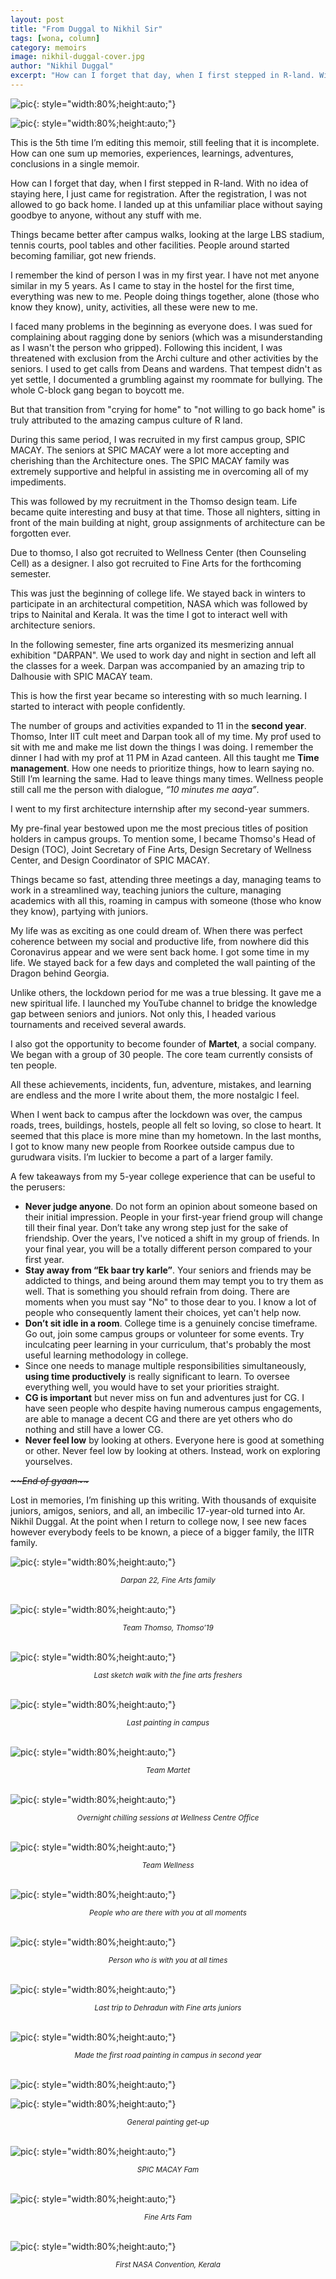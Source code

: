 ```yaml
---
layout: post
title: "From Duggal to Nikhil Sir"
tags: [wona, column]
category: memoirs
image: nikhil-duggal-cover.jpg
author: "Nikhil Duggal"
excerpt: "How can I forget that day, when I first stepped in R-land. With no idea of staying here, I just came for registration. After the registration, I was not allowed to go back home. I landed up at this unfamiliar place without saying goodbye to anyone, without any stuff with me."
---
```


![pic](/images/posts/nikhil-duggal-01.png){: style="width:80%;height:auto;"}

![pic](/images/posts/nikhil-duggal-02.png){: style="width:80%;height:auto;"}

This is the 5th time I’m editing this memoir, still feeling that it is incomplete. How can one sum up memories, experiences, learnings, adventures, conclusions in a single memoir.

How can I forget that day, when I first stepped in R-land. With no idea of staying here, I just came for registration. After the registration, I was not allowed to go back home. I landed up at this unfamiliar place without saying goodbye to anyone, without any stuff with me. 

Things became better after campus walks, looking at the large LBS stadium, tennis courts, pool tables and other facilities. People around started becoming familiar, got new friends. 

I remember the kind of person I was in my first year. I have not met anyone similar in my 5 years. As I came to stay in the hostel for the first time, everything was new to me. People doing things together, alone (those who know they know), unity, activities, all these were new to me. 

I faced many problems in the beginning as everyone does. I was sued for complaining about ragging done by seniors (which was a misunderstanding as I wasn't the person who gripped). Following this incident, I was threatened with exclusion from the Archi culture and other activities by the seniors. I used to get calls from Deans and wardens. That tempest didn't as yet settle, I documented a grumbling against my roommate for bullying. The whole C-block gang began to boycott me. 

But that transition from "crying for home" to "not willing to go back home" is truly attributed to the amazing campus culture of R land. 

During this same period, I was recruited in my first campus group, SPIC MACAY. The seniors at SPIC MACAY were a lot more accepting and cherishing than the Architecture ones. The SPIC MACAY family was extremely supportive and helpful in assisting me in overcoming all of my impediments. 

This was followed by my recruitment in the Thomso design team. Life became quite interesting and busy at that time. Those all nighters, sitting in front of the main building at night, group assignments of architecture can be forgotten ever.

Due to thomso, I also got recruited to Wellness Center (then Counseling Cell) as a designer. I also got recruited to Fine Arts for the forthcoming semester. 

This was just the beginning of college life. We stayed back in winters to participate in an architectural competition, NASA which was followed by trips to Nainital and Kerala. It was the time I got to interact well with architecture seniors. 

In the following semester, fine arts organized its mesmerizing annual exhibition "DARPAN". We used to work day and night in section and left all the classes for a week. Darpan was accompanied by an amazing trip to Dalhousie with SPIC MACAY team.

This is how the first year became so interesting with so much learning. I started to interact with people confidently. 

The number of groups and activities expanded to 11 in the **second year**. Thomso, Inter IIT cult meet and Darpan took all of my time. My prof used to sit with me and make me list down the things I was doing. I remember the dinner I had with my prof at 11 PM in Azad canteen. All this taught me **Time management**. How one needs to prioritize things, how to learn saying no. Still I’m learning the same. Had to leave things many times. Wellness people still call me the person with dialogue, _“10 minutes me aaya”_.

I went to my first architecture internship after my second-year summers.

My pre-final year bestowed upon me the most precious titles of position holders in campus groups. To mention some, I became Thomso's Head of Design (TOC), Joint Secretary of Fine Arts, Design Secretary of Wellness Center, and Design Coordinator of SPIC MACAY. 

Things became so fast, attending three meetings a day, managing teams to work in a streamlined way, teaching juniors the culture, managing academics with all this, roaming in campus with someone (those who know they know), partying with juniors.

My life was as exciting as one could dream of. When there was perfect coherence between my social and productive life, from nowhere did this Coronavirus appear and we were sent back home. I got some time in my life. We stayed back for a few days and completed the wall painting of the Dragon behind Georgia.

Unlike others, the lockdown period for me was a true blessing. It gave me a new spiritual life. I launched my YouTube channel to bridge the knowledge gap between seniors and juniors. Not only this, I headed various tournaments and received several awards.

I also got the opportunity to become founder of **Martet**, a social company. We began with a group of 30 people. The core team currently consists of ten people.

All these achievements, incidents, fun, adventure, mistakes, and learning are endless and the more I write about them, the more nostalgic I feel.

When I went back to campus after the lockdown was over, the campus roads, trees, buildings, hostels, people all felt so loving, so close to heart. It seemed that this place is more mine than my hometown. In the last months, I got to know many new people from Roorkee outside campus due to gurudwara visits. I’m luckier to become a part of a larger family.

A few takeaways from my 5-year college experience that can be useful to the perusers:


* **Never judge anyone**. Do not form an opinion about someone based on their initial impression. People in your first-year friend group will change till their final year. Don’t take any wrong step just for the sake of friendship. Over the years, I've noticed a shift in my group of friends. In your final year, you will be a totally different person compared to your first year.
* **Stay away from “Ek baar try karle”**. Your seniors and friends may be addicted to things, and being around them may tempt you to try them as well. That is something you should refrain from doing. There are moments when you must say "No" to those dear to you. I know a lot of people who consequently lament their choices, yet can't help now.
* **Don’t sit idle in a room**. College time is a genuinely concise timeframe. Go out, join some campus groups or volunteer for some events. Try inculcating peer learning in your curriculum, that's probably the most useful learning methodology in college. 
* Since one needs to manage multiple responsibilities simultaneously, **using time productively** is really significant to learn. To oversee everything well, you would have to set your priorities straight.
* **CG is important** but never miss on fun and adventures just for CG. I have seen people who despite having numerous campus engagements, are able to manage a decent CG and there are yet others who do nothing and still have a lower CG. 
* **Never feel low** by looking at others. Everyone here is good at something or other. Never feel low by looking at others. Instead, work on exploring yourselves. 

_<strike>\~\~End of gyaan\~\~</strike>_

Lost in memories, I’m finishing up this writing. With thousands of exquisite juniors, amigos, seniors, and all, an imbecilic 17-year-old turned into Ar. Nikhil Duggal. At the point when I return to college now, I see new faces however everybody feels to be known, a piece of a bigger family, the IITR family.

![pic](/images/posts/nikhil-duggal-03.jpg){: style="width:80%;height:auto;"}<center><em><small>Darpan 22, Fine Arts family</small></em></center><br />

![pic](/images/posts/nikhil-duggal-04.png){: style="width:80%;height:auto;"}<center><em><small>Team Thomso, Thomso’19</small></em></center><br />

![pic](/images/posts/nikhil-duggal-05.jpg){: style="width:80%;height:auto;"}<center><em><small>Last sketch walk with the fine arts freshers</small></em></center><br />

![pic](/images/posts/nikhil-duggal-06.jpg){: style="width:80%;height:auto;"}<center><em><small>Last painting in campus</small></em></center><br />

![pic](/images/posts/nikhil-duggal-07.jpg){: style="width:80%;height:auto;"}<center><em><small>Team Martet</small></em></center><br />

![pic](/images/posts/nikhil-duggal-08.jpg){: style="width:80%;height:auto;"}<center><em><small>Overnight chilling sessions at Wellness Centre Office</small></em></center><br />

![pic](/images/posts/nikhil-duggal-09.jpg){: style="width:80%;height:auto;"}<center><em><small>Team Wellness</small></em></center><br />

![pic](/images/posts/nikhil-duggal-10.jpg){: style="width:80%;height:auto;"}<center><em><small>People who are there with you at all moments</small></em></center><br />

![pic](/images/posts/nikhil-duggal-11.jpg){: style="width:80%;height:auto;"}<center><em><small>Person who is with you at all times</small></em></center><br />

![pic](/images/posts/nikhil-duggal-12.jpg){: style="width:80%;height:auto;"}<center><em><small>Last trip to Dehradun with Fine arts juniors</small></em></center><br />

![pic](/images/posts/nikhil-duggal-13.gif){: style="width:80%;height:auto;"}<center><em><small>Made the first road painting in campus in second year</small></em></center><br />

![pic](/images/posts/nikhil-duggal-14.png){: style="width:80%;height:auto;"}

![pic](/images/posts/nikhil-duggal-09.jpg){: style="width:80%;height:auto;"}<center><em><small>General painting get-up</small></em></center><br />

![pic](/images/posts/nikhil-duggal-09.jpg){: style="width:80%;height:auto;"}<center><em><small>SPIC MACAY Fam</small></em></center><br />

![pic](/images/posts/nikhil-duggal-09.jpg){: style="width:80%;height:auto;"}<center><em><small>Fine Arts Fam</small></em></center><br />

![pic](/images/posts/nikhil-duggal-09.jpg){: style="width:80%;height:auto;"}<center><em><small>First NASA Convention, Kerala</small></em></center><br />
